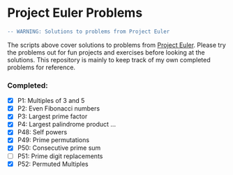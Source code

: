 # Project Euler Problems

```diff
-- WARNING: Solutions to problems from Project Euler
```

The scripts above cover solutions to problems from [Project Euler](https://projecteuler.net/). Please try the problems out for fun projects and exercises before looking at the solutions. This repository is mainly to keep track of my own completed problems for reference.

### Completed:
- [x] P1: Multiples of 3 and 5
- [x] P2: Even Fibonacci numbers
- [x] P3: Largest prime factor
- [x] P4: Largest palindrome product
...
- [x] P48: Self powers
- [x] P49: Prime permutations
- [x] P50: Consecutive prime sum
- [ ] P51: Prime digit replacements
- [x] P52: Permuted Multiples
